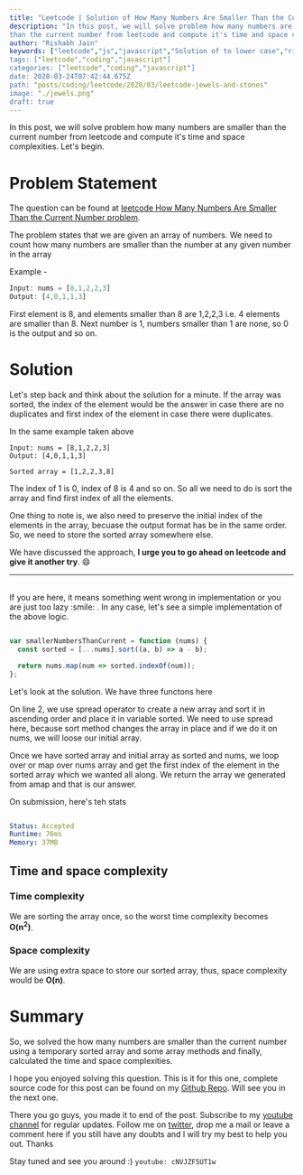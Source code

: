 ```yaml
---
title: "Leetcode | Solution of How Many Numbers Are Smaller Than the Current Number in JavaScript"
description: "In this post, we will solve problem how many numbers are smaller
than the current number from leetcode and compute it's time and space complexities. Let's begin."
author: "Rishabh Jain"
keywords: ["leetcode","js","javascript","Solution of to lower case","rishabh","jain","rishabh jain","rishabh1403","blog","competitive","coding","programming","tech","technology", interview", "interview questions"]
tags: ["leetcode","coding","javascript"]
categories: ["leetcode","coding","javascript"]
date: 2020-03-24T07:42:44.675Z
path: "posts/coding/leetcode/2020/03/leetcode-jewels-and-stones"
image: "./jewels.png"
draft: true
---
```


In this post, we will solve problem how many numbers are smaller
than the current number from leetcode and compute it's time and space complexities. Let's begin.
<!--more-->

# Problem Statement
The question can be found at [leetcode How Many Numbers Are Smaller Than the Current Number problem](https://leetcode.com/problems/how-many-numbers-are-smaller-than-the-current-number/).

The problem states that we are given an array of numbers. We need to count how
many numbers are smaller than the number at any given number in the array

Example - 

```js
Input: nums = [8,1,2,2,3]
Output: [4,0,1,1,3]
```

First element is 8, and elements smaller than 8 are 1,2,2,3 i.e. 4 elements are
smaller than 8. Next number is 1, numbers smaller than 1 are none, so 0 is the
output and so on.


# Solution

Let's step back and think about the solution for a minute. If the array was
sorted, the index of the element would be the answer in case there are no
duplicates and first index of the element in case there were duplicates. 

In the same example taken above

```
Input: nums = [8,1,2,2,3]
Output: [4,0,1,1,3]

Sorted array = [1,2,2,3,8]
```

The index of 1 is 0, index of 8 is 4 and so on. So all we need to do is sort the
array and find first index of all the elements. 

One thing to note is, we also need to preserve the initial index of the elements
in the array, becuase the output format has be in the same order. So, we need to
store the sorted array somewhere else.

We have discussed the approach, **I urge you to go ahead on leetcode and give it another try**. :smile:

<hr />
<br />
If you are here, it means something went wrong in implementation or you are just too lazy :smile: . In any case, let's see a simple implementation of the above logic.

```js

var smallerNumbersThanCurrent = function (nums) {
  const sorted = [...nums].sort((a, b) => a - b);

  return nums.map(num => sorted.indexOf(num));
};

```

Let's look at the solution. We have three functons here

On line 2, we use spread operator to create a new array and sort it in ascending
order and place it in variable sorted. We need to use spread here, because sort
method changes the array in place and if we do it on nums, we will loose our
initial array.

Once we have sorted array and initial array as sorted and nums, we loop over or
map over nums array and get the first index of the element in the sorted array
which we wanted all along. We return the array we generated from amap and that
is our answer.

On submission, here's teh stats


```yaml

Status: Accepted
Runtime: 76ms
Memory: 37MB

```

## Time and space complexity

### Time complexity

We are sorting the array once, so the worst time complexity becomes **O(n<sup>2</sup>)**.

### Space complexity

We are using extra space to store our sorted array, thus, space
complexity would be **O(n)**.

# Summary

So, we solved the how many numbers are smaller
than the current number using a temporary sorted array and some array methods and finally, calculated the time and space complexities.

I hope you enjoyed solving this question. This is it for this one, complete source code for this post can be found on my [Github Repo](https://github.com/rishabh1403/leetcode-javascript-solutions). Will see you in the next one.

There you go guys, you made it to end of the post.  Subscribe to my [youtube channel](https://www.youtube.com/rishabh1403) for regular updates. Follow me on [twitter](https://www.twitter.com/rishabhjain1403), drop me a mail or leave a comment here if you still have any doubts and I will try my best to help you out. Thanks

Stay tuned and see you around :)
`youtube: cNVJZF5UT1w`